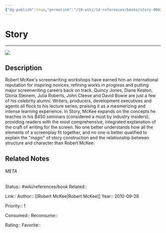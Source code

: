 ```yaml
---
{"dg-publish":true,"permalink":"/10-wiki/14-references/books/story-0062039822/","title":"Story","tags":["wiki/references/need-work"]}
---
```


# Story
---
![](http://books.google.com/books/content?id=6y_AR8EZI54C&printsec=frontcover&img=1&zoom=1&edge=curl&source=gbs_api)

## Description
Robert McKee's screenwriting workshops have earned him an international reputation for inspiring novices, refining works in progress and putting major screenwriting careers back on track. Quincy Jones, Diane Keaton, Gloria Steinem, Julia Roberts, John Cleese and David Bowie are just a few of his celebrity alumni. Writers, producers, development executives and agents all flock to his lecture series, praising it as a mesmerizing and intense learning experience. In Story, McKee expands on the concepts he teaches in his $450 seminars (considered a must by industry insiders), providing readers with the most comprehensive, integrated explanation of the craft of writing for the screen. No one better understands how all the elements of a screenplay fit together, and no one is better qualified to explain the "magic" of story construction and the relationship between structure and character than Robert McKee.


## Related Notes




###### META
Status:: #wiki/references/book
Related:: 

Link:: 
Author:: [[Robert McKee\|Robert McKee]]
Year:: 2010-09-28

Priority:: 1

Consumed:: 
Reconsume:: 

Rating:: 
Favorite::